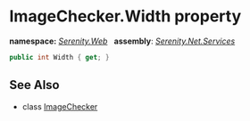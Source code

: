 # ImageChecker.Width property
**namespace:** *[Serenity.Web](../../README.md#serenity.web-namespace)*   **assembly**: *[Serenity.Net.Services](../../README.md)*

```csharp
public int Width { get; }
```

## See Also

* class [ImageChecker](../ImageChecker.md)